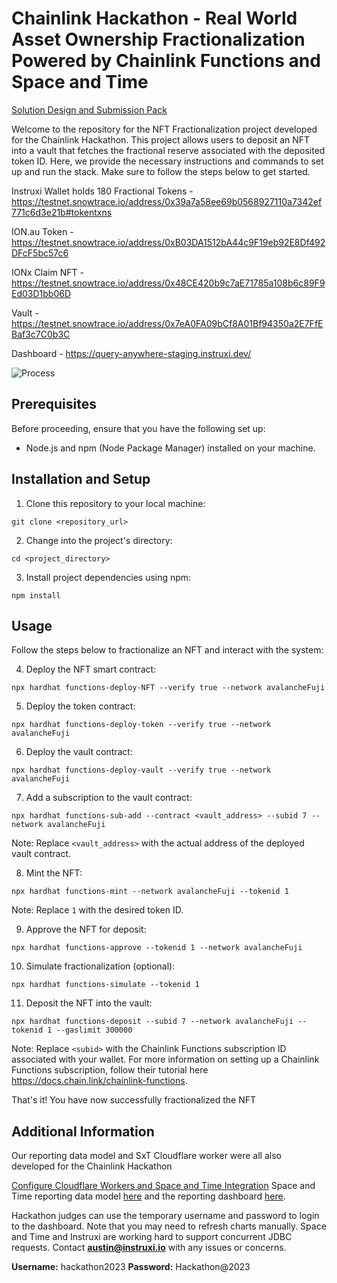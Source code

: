 # Chainlink Hackathon - Real World Asset Ownership Fractionalization Powered by Chainlink Functions and Space and Time

[Solution Design and Submission Pack](https://docs.google.com/presentation/d/1xBJLH-ex_KknDGKJCoek4rDco13qPFPQWELAWgcR5T4/edit#slide=id.g247af4fc729_0_90)

Welcome to the repository for the NFT Fractionalization project developed for the Chainlink Hackathon. This project allows users to deposit an NFT into a vault that fetches the fractional reserve associated with the deposited token ID. Here, we provide the necessary instructions and commands to set up and run the stack. Make sure to follow the steps below to get started.

Instruxi Wallet holds 180 Fractional Tokens - https://testnet.snowtrace.io/address/0x39a7a58ee69b0568927110a7342ef771c6d3e21b#tokentxns

ION.au Token - https://testnet.snowtrace.io/address/0xB03DA1512bA44c9F19eb92E8Df492DFcF5bc57c6

IONx Claim NFT - https://testnet.snowtrace.io/address/0x48CE420b9c7aE71785a108b6c89F9Ed03D1bb06D

Vault - https://testnet.snowtrace.io/address/0x7eA0FA09bCf8A01Bf94350a2E7FfEBaf3c7C0b3C

Dashboard - https://query-anywhere-staging.instruxi.dev/

![Process](https://gateway.pinata.cloud/ipfs/QmPSPuTsWDD2nXNhDwAD4nvF3bAB86zenDZ2cLtYDJ1x8v=200x200)

## Prerequisites

Before proceeding, ensure that you have the following set up:

- Node.js and npm (Node Package Manager) installed on your machine.

## Installation and Setup

1. Clone this repository to your local machine:
```
git clone <repository_url>
```

2. Change into the project's directory:
```
cd <project_directory>
```

3. Install project dependencies using npm:
```
npm install
```

## Usage

Follow the steps below to fractionalize an NFT and interact with the system:

4. Deploy the NFT smart contract:
```
npx hardhat functions-deploy-NFT --verify true --network avalancheFuji
```

5. Deploy the token contract:
```
npx hardhat functions-deploy-token --verify true --network avalancheFuji
```

6. Deploy the vault contract:
```
npx hardhat functions-deploy-vault --verify true --network avalancheFuji
```

7. Add a subscription to the vault contract:
```
npx hardhat functions-sub-add --contract <vault_address> --subid 7 --network avalancheFuji
```
Note: Replace ```<vault_address>``` with the actual address of the deployed vault contract.

8. Mint the NFT:
```
npx hardhat functions-mint --network avalancheFuji --tokenid 1
```
Note: Replace ```1``` with the desired token ID.

9. Approve the NFT for deposit:
```
npx hardhat functions-approve --tokenid 1 --network avalancheFuji
```

10. Simulate fractionalization (optional): 
```
npx hardhat functions-simulate --tokenid 1
```

11. Deposit the NFT into the vault:
```
npx hardhat functions-deposit --subid 7 --network avalancheFuji --tokenid 1 --gaslimit 300000
```
   
   Note: Replace ```<subid>``` with the Chainlink Functions subscription ID associated with your wallet. For more information on setting up a Chainlink Functions subscription, follow their tutorial here https://docs.chain.link/chainlink-functions.

That's it! You have now successfully fractionalized the NFT

## Additional Information

Our reporting data model and SxT Cloudflare worker were all also developed for the Chainlink Hackathon

[Configure Cloudflare Workers and Space and Time Integration](https://github.com/instruxi-io/cloudfare-sxt-functions)
Space and Time reporting data model [here](https://github.com/instruxi-io/fractional-token-data-model) and the reporting dashboard [here](https://query-anywhere-staging.instruxi.dev/). 

Hackathon judges can use the temporary username and password to login to the dashboard. Note that you may need to refresh charts manually. Space and Time and Instruxi are working hard to support concurrent JDBC requests. Contact **austin@instruxi.io** with any issues or concerns.

**Username:**  hackathon2023
**Password:**  Hackathon@2023